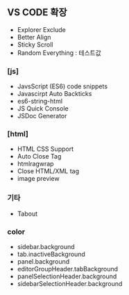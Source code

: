 ## VS CODE 확장

- Explorer Exclude
- Better Align
- Sticky Scroll
- Random Everything : 테스트값

### [js]
- JavsScript (ES6) code snippets
- Javascirpt Auto Backticks
- es6-string-html
- JS Quick Console
- JSDoc Generator

### [html]
- HTML CSS Support
- Auto Close Tag
- htmlragwrap
- Close HTML/XML tag
- image preview

### 기타
- Tabout

### color
- sidebar.background
- tab.inactiveBackground
- panel.background
- editorGroupHeader.tabBackground
- panelSelectionHeader.background
- sidebarSelectionHeader.background
